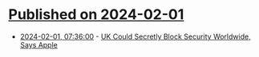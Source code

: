 # [Published on 2024-02-01](index.md)

* [2024-02-01, 07:36:00](https://soylentnews.org/article.pl?sid=24/01/31/1434212&from=rss) - [UK Could Secretly Block Security Worldwide, Says Apple](https://soylentnews.org/article.pl?sid=24/01/31/1434212&from=rss)
